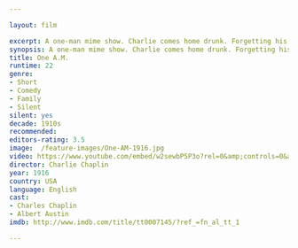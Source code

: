```yaml
---

layout: film

excerpt: A one-man mime show. Charlie comes home drunk. Forgetting his key, he climbs in through the window, climbs back out with the key, and goes through the door. The rest are equilibrium gags, the central one being with his collapsible wall-bed.
synopsis: A one-man mime show. Charlie comes home drunk. Forgetting his key, he climbs in through the window, climbs back out with the key, and goes through the door. The rest are equilibrium gags, the central one being with his collapsible wall-bed.
title: One A.M. 
runtime: 22
genre: 
- Short
- Comedy
- Family
- Silent
silent: yes
decade: 1910s
recommended: 
editors-rating: 3.5
image:  /feature-images/One-AM-1916.jpg 
video: https://www.youtube.com/embed/w2sewbP5P3o?rel=0&amp;controls=0&amp;showinfo=0
director: Charlie Chaplin
year: 1916
country: USA
language: English 
cast:
- Charles Chaplin
- Albert Austin
imdb: http://www.imdb.com/title/tt0007145/?ref_=fn_al_tt_1

---
```

